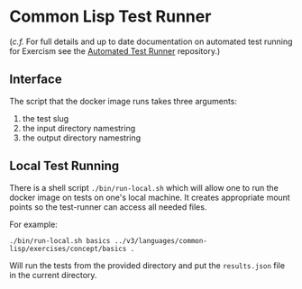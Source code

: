 # Common Lisp Test Runner

(_c.f._ For full details and up to date documentation on automated test running for Exercism see the [Automated Test Runner][automated-test-runner] repository.)

## Interface

The script that the docker image runs takes three arguments:

1. the test slug
2. the input directory namestring 
3. the output directory namestring

## Local Test Running

There is a shell script `./bin/run-local.sh` which will allow one to run the docker image on tests on one's local machine. It creates appropriate mount points so the test-runner can access all needed files.

For example:

```
./bin/run-local.sh basics ../v3/languages/common-lisp/exercises/concept/basics .
```

Will run the tests from the provided directory and put the `results.json` file in the current directory.


[automated-test-runner]: http://github.com/exercism/automated-test-runner
